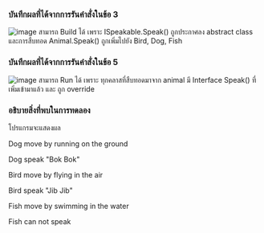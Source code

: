 ### บันทึกผลที่ได้จากการรันคำสั่งในข้อ 3
![image](https://github.com/VisawaPRO/03376836-OOP-2566-Lab-13/assets/144195555/d89563ac-b7eb-41cf-adfe-6729a12fc99a)
สามารถ Build ได้ เพราะ ISpeakable.Speak() ถูกประกาศลง abstract class และการสืบทอด Animal.Speak() ถูกเพิ่มไปยัง Bird, Dog, Fish
### บันทึกผลที่ได้จากการรันคำสั่งในข้อ 5
![image](https://github.com/VisawaPRO/03376836-OOP-2566-Lab-13/assets/144195555/c5d78ffc-cab5-491a-b87f-8770cfd0cb66)
สามารถ Run ได้ เพราะ ทุกคลาสที่สืบทอดมาจาก animal มี Interface Speak() ที่เพิ่มเข้ามาแล้ว และ ถูก override
### อธิบายสิ่งที่พบในการทดลอง
โปรแกรมจะแสดงผล

Dog move by running on the ground

Dog speak "Bok Bok"

Bird move by flying in the air

Bird speak "Jib Jib"

Fish move by swimming in the water

Fish can not speak




